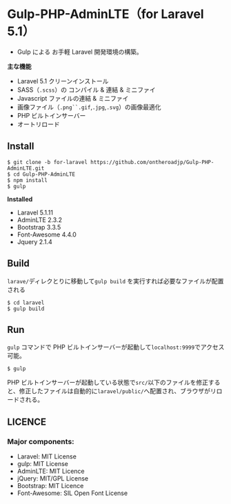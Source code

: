 # Gulp-PHP-AdminLTE（for Laravel 5.1）

* Gulp による お手軽 Laravel 開発環境の構築。

**主な機能**

* Laravel 5.1 クリーンインストール
* SASS（`.scss`）の コンパイル & 連結 & ミニファイ
* Javascript ファイルの連結 & ミニファイ
* 画像ファイル（`.png``.gif`,`.jpg`,`.svg`）の画像最適化
* PHP ビルトインサーバー
* オートリロード

## Install

```
$ git clone -b for-laravel https://github.com/ontheroadjp/Gulp-PHP-AdminLTE.git
$ cd Gulp-PHP-AdminLTE
$ npm install
$ gulp
```

**Installed**

* Laravel 5.1.11
* AdminLTE 2.3.2
* Bootstrap 3.3.5
* Font-Awesome 4.4.0
* Jquery 2.1.4

## Build

`larave/`ディレクとりに移動して`gulp build` を実行すれば必要なファイルが配置される

```
$ cd laravel
$ gulp build
```

## Run

`gulp` コマンドで PHP ビルトインサーバーが起動して`localhost:9999`でアクセス可能。

```
$ gulp
```

PHP ビルトインサーバーが起動している状態で`src/`以下のファイルを修正すると、修正したファイルは自動的に`laravel/public/`へ配置され、ブラウザがリロードされる。

## LICENCE

### Major components:

* Laravel: MIT License
* gulp: MIT License
* AdminLTE: MIT Licence
* jQuery: MIT/GPL License
* Bootstrap: MIT Licence
* Font-Awesome: SIL Open Font License
